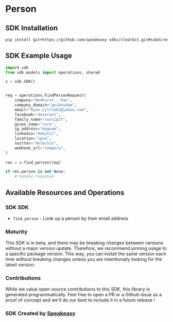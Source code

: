 # Person

<!-- Start SDK Installation -->
## SDK Installation

```bash
pip install git+https://github.com/speakeasy-sdks/clearbit.git#subdirectory=python-client-sdk
```
<!-- End SDK Installation -->

## SDK Example Usage
<!-- Start SDK Example Usage -->
```python
import sdk
from sdk.models import operations, shared

s = sdk.SDK()


req = operations.FindPersonRequest(
    company="Medhurst - Rau",
    company_domain="quibusdam",
    email="Ryan.Little62@yahoo.com",
    facebook="deserunt",
    family_name="suscipit",
    given_name="iure",
    ip_address="magnam",
    linkedin="debitis",
    location="ipsa",
    twitter="delectus",
    webhook_url="tempora",
)
    
res = s.find_person(req)

if res.person is not None:
    # handle response
```
<!-- End SDK Example Usage -->

<!-- Start SDK Available Operations -->
## Available Resources and Operations

### SDK SDK

* `find_person` - Look up a person by their email address
<!-- End SDK Available Operations -->

### Maturity

This SDK is in beta, and there may be breaking changes between versions without a major version update. Therefore, we recommend pinning usage
to a specific package version. This way, you can install the same version each time without breaking changes unless you are intentionally
looking for the latest version.

### Contributions

While we value open-source contributions to this SDK, this library is generated programmatically.
Feel free to open a PR or a Github issue as a proof of concept and we'll do our best to include it in a future release !

### SDK Created by [Speakeasy](https://docs.speakeasyapi.dev/docs/using-speakeasy/client-sdks)
